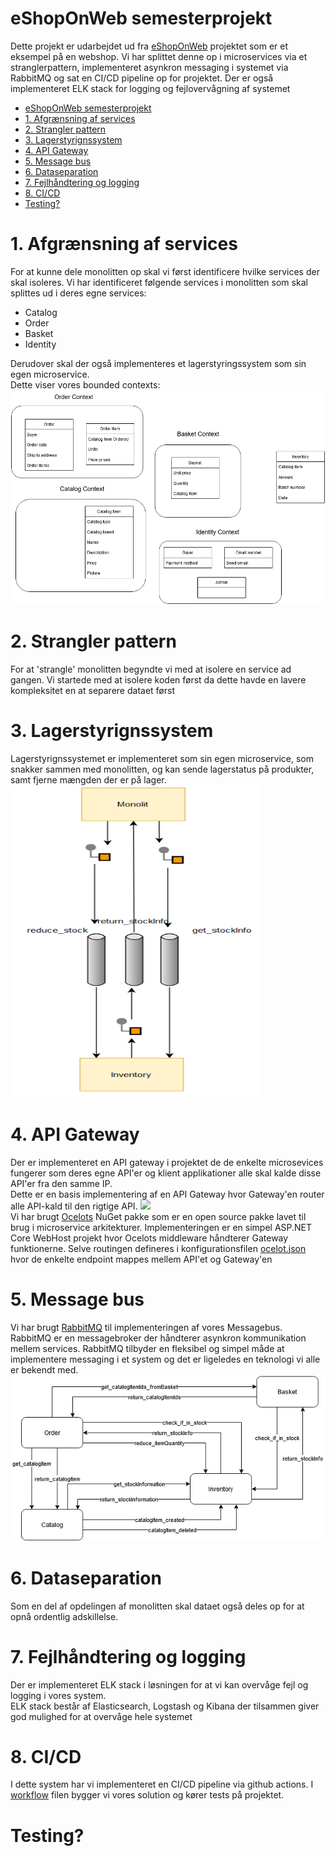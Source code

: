 eShopOnWeb semesterprojekt
==========================
Dette projekt er udarbejdet ud fra [eShopOnWeb](https://github.com/dotnet-architecture/eShopOnWeb) projektet som er et eksempel på en webshop. Vi har splittet denne op i microservices via et stranglerpattern, implementeret asynkron messaging i systemet via RabbitMQ og sat en CI/CD pipeline op for projektet. Der er også implementeret ELK stack for logging og fejlovervågning af systemet

- [eShopOnWeb semesterprojekt](#eshoponweb-semesterprojekt)
- [1. Afgrænsning af services](#1-afgrænsning-af-services)
- [2. Strangler pattern](#2-strangler-pattern)
- [3. Lagerstyrignssystem](#3-lagerstyrignssystem)
- [4. API Gateway](#4-api-gateway)
- [5. Message bus](#5-message-bus)
- [6. Dataseparation](#6-dataseparation)
- [7. Fejlhåndtering og logging](#7-fejlhåndtering-og-logging)
- [8. CI/CD](#8-cicd)
- [Testing?](#testing)


# 1. Afgrænsning af services
For at kunne dele monolitten op skal vi først identificere hvilke services der skal isoleres. Vi har identificeret følgende services i monolitten som skal splittes ud i deres egne services:
- Catalog
- Order
- Basket
- Identity

Derudover skal der også implementeres et lagerstyringssystem som sin egen microservice. <br>
Dette viser vores bounded contexts: <br>
<img src="Documentation\Bounded contexts.png" width="550"/>

# 2. Strangler pattern
For at 'strangle' monolitten begyndte vi med at isolere en service ad gangen. Vi startede med at isolere koden først da dette havde en lavere kompleksitet en at separere dataet først

# 3. Lagerstyrignssystem
Lagerstyrignssystemet er implementeret som sin egen microservice, som snakker sammen med monolitten, og kan sende lagerstatus på produkter, samt fjerne mængden der er på lager.
<img src="Documentation\inventoryDoku.png" height="500" width="400"/>

# 4. API Gateway
Der er implementeret en API gateway i projektet de de enkelte microsevices fungerer som deres egne API'er og klient applikationer alle skal kalde disse API'er fra den samme IP. <br>
Dette er en basis implementering af en API Gateway hvor Gateway'en router alle API-kald til den rigtige API.
<img src="https://ocelot.readthedocs.io/en/latest/_images/OcelotBasic.jpg" width="550"/><br>
Vi har brugt [Ocelots](https://www.nuget.org/packages/Ocelot) NuGet pakke som er en open source pakke lavet til brug i microservice arkitekturer. Implementeringen er en simpel ASP.NET Core WebHost projekt hvor Ocelots middleware håndterer Gateway funktionerne. Selve routingen defineres i konfigurationsfilen [ocelot.json](eShopOnWebStrangler\APIGateway\APIGateway\ocelot.json) hvor de enkelte endpoint mappes mellem API'et og Gateway'en

# 5. Message bus
Vi har brugt [RabbitMQ](https://www.nuget.org/packages/rabbitmq.client/) til implementeringen af vores Messagebus. RabbitMQ er en messagebroker der håndterer asynkron kommunikation mellem services. RabbitMQ tilbyder en fleksibel og simpel måde at implementere messaging i et system og det er ligeledes en teknologi vi alle er bekendt med. <br>
![](<Documentation\Message channels.png>)

# 6. Dataseparation
Som en del af opdelingen af monolitten skal dataet også deles op for at opnå ordentlig adskillelse.

# 7. Fejlhåndtering og logging
Der er implementeret ELK stack i løsningen for at vi kan overvåge fejl og logging i vores system. <br>
ELK stack består af Elasticsearch, Logstash og Kibana der tilsammen giver god mulighed for at overvåge hele systemet

# 8. CI/CD
I dette system har vi implementeret en CI/CD pipeline via github actions. I [workflow](.github\workflows\dotnetcore.yml) filen bygger vi vores solution og kører tests på projektet. 

# Testing?

